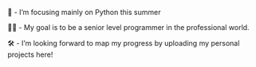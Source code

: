 🐍 - I’m focusing mainly on Python this summer

👨‍🎓 - My goal is to be a senior level programmer in the professional world.

🛠 - I’m looking forward to map my progress by uploading my personal projects here!


<!---
MoYusuf1/MoYusuf1 is a ✨ special ✨ repository because its `README.md` (this file) appears on your GitHub profile.
You can click the Preview link to take a look at your changes.
--->
